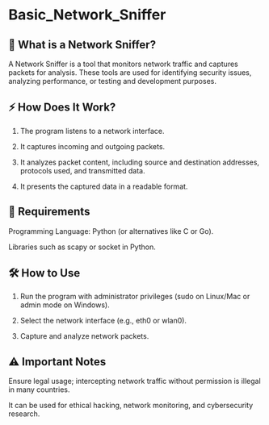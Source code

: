 # Basic_Network_Sniffer
<h2>📌 What is a Network Sniffer?</h2>

A Network Sniffer is a tool that monitors network traffic and captures packets for analysis. These tools are used for identifying security issues, analyzing performance, or testing and development purposes.

<h2>⚡ How Does It Work?</h2>

1. The program listens to a network interface.


2. It captures incoming and outgoing packets.


3. It analyzes packet content, including source and destination addresses, protocols used, and transmitted data.


4. It presents the captured data in a readable format.



<h2>🔧 Requirements</h2>

Programming Language: Python (or alternatives like C or Go).

Libraries such as scapy or socket in Python.


<h2>🛠 How to Use</h2>

1. Run the program with administrator privileges (sudo on Linux/Mac or admin mode on Windows).


2. Select the network interface (e.g., eth0 or wlan0).


3. Capture and analyze network packets.



<h2>⚠ Important Notes</h2>

Ensure legal usage; intercepting network traffic without permission is illegal in many countries.

It can be used for ethical hacking, network monitoring, and cybersecurity research.
